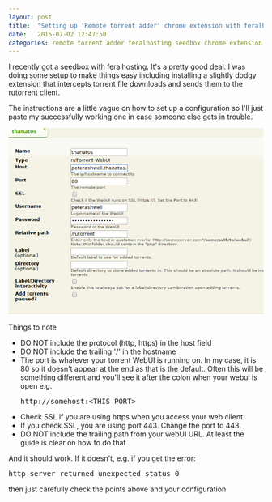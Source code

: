 ```yaml
---
layout: post
title:  "Setting up 'Remote torrent adder' chrome extension with feralhosting"
date:   2015-07-02 12:47:50
categories: remote torrent adder feralhosting seedbox chrome extension torrent
---
```

<p>I recently got a seedbox with feralhosting. It's a pretty good deal. I was doing some setup to make things easy including installing a slightly dodgy extension that intercepts torrent file downloads and sends them to the rutorrent client.</p>

<p>The instructions are a little vague on how to set up a configuration so I'll just paste my successfully working one in case someone else gets in trouble.</p>

<img src="/assets/seedbox_remote_torrent_adder.png">

<p>Things to note</p>
<ul>
  <li>DO NOT include the protocol (http, https) in the host field</li>
  <li>DO NOT include the trailing '/' in the hostname</li>
  <li>The port is whatever your torrent WebUI is running on. In my case, it is 80 so it doesn't appear at the end as that is the default. Often this will be something different
  and you'll see it after the colon when your webui is open e.g. <pre>http://somehost:&lt;THIS_PORT&gt;</pre></li>
  <li>Check SSL if you are using https when you access your web client.</li>
  <li>If you check SSL, you are using port 443. Change the port to 443.</li>
  <li>DO NOT include the trailing path from your webUI URL. At least the guide is clear on how to do that</li>
</ul>
<p>And it should work. If it doesn't, e.g. if you get the error: <pre>http server returned unexpected status 0</pre> then just carefully check the points above and your configuration<p>
